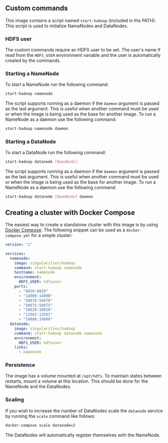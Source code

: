 ## Custom commands

This image contains a script named `start-hadoop` (included in the PATH). This script is used to initialize NamaNodes and DataNodes.

### HDFS user

The custom commands require an HDFS user to be set. The user's name if read from the `HDFS_USER` environment variable and the user is automatically created by the commands.

### Starting a NameNode

To start a NameNode run the following command:

```sh
start-hadoop namenode
```

The script supports running as a daemon if the `daemon` argument is passed as the last argument. This is useful when another command must be used or when the image is being used as the base for another image. To run a NameNode as a daemon use the following command:

```sh
start-hadoop namenode daemon
```

### Starting a DataNode

To start a DataNode run the following command:

```sh
start-hadoop datanode [NameNode]
```

The script supports running as a daemon if the `daemon` argument is passed as the last argument. This is useful when another command must be used or when the image is being used as the base for another image. To run a NameNode as a daemon use the following command:

```sh
start-hadoop datanode [NameNode] daemon
```

## Creating a cluster with Docker Compose

The easiest way to create a standalone cluster with this image is by using [Docker Compose](https://docs.docker.com/compose). The following snippet can be used as a `docker-compose.yml` for a simple cluster:

```YAML
version: "2"

services:
  namenode:
    image: singularities/hadoop
    command: start-hadoop namenode
    hostname: namenode
    environment:
      HDFS_USER: hdfsuser
    ports:
      - "8020:8020"
      - "14000:14000"
      - "50070:50070"
      - "50075:50075"
      - "10020:10020"
      - "13562:13562"
      - "19888:19888"
  datanode:
    image: singularities/hadoop
    command: start-hadoop datanode namenode
    environment:
      HDFS_USER: hdfsuser
    links:
      - namenode
```

### Persistence

The image has a volume mounted at `/opt/hdfs`. To maintain states between restarts, mount a volume at this location. This should be done for the NameNode and the DataNodes.

### Scaling

If you wish to increase the number of DataNodes scale the `datanode` service by running the `scale` command like follows:

```sh
docker-compose scale datanode=2
```

The DataNodes will automatically register themselves with the NameNode.
